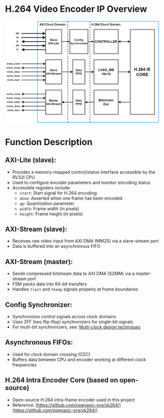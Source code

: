 # H.264 Video Encoder IP Overview
<p align="center">
  <img src="../../images/h264/H264_IP.drawio.png" alt="description" width="600"/>
</p>

# Function Description

## AXI-Lite (slave):
- Provides a memory-mapped control/status interface accessible by the RV32I CPU
- Used to configure encoder parameters and monitor encoding status
- Accessible registers include:
  - `start`: Start signal for H.264 encoding
  - `done`: Asserted when one frame has been encoded
  - `qp`: Quantization parameter
  - `width`: Frame width (in pixels)
  - `height`: Frame height (in pixels)
  
## AXI-Stream (slave):
- Receives raw video input from AXI DMA (MM2S) via a slave-stream port
- Data is buffered into an asynchronous FIFO

## AXI-Stream (master):
- Sends compressed bitstream data to AXI DMA (S2MM) via a master-stream port
- FSM packs data into 64-bit transfers
- Handles `tlast` and `tkeep` signals properly at frame boundaries
  
## Config Synchronizer:
- Synchronizes control signals across clock domains
- Uses 2FF (two flip-flop) synchronizers for single-bit signals  
- For multi-bit synchronizers, see: [Multi-clock design techniques](https://nguyenquanicd.blogspot.com/2020/02/multi-clock-design-bai-3-ky-thuat-ong.html)

## Asynchronous FIFOs:
- Used for clock domain crossing (CDC)
- Buffers data between CPU and encoder working at different clock frequencies
  
## H.264 Intra Encoder Core (based on open-source)
- Open-source H.264 intra-frame encoder used in this project
- Reference: [https://github.com/openasic-org/xk264/](https://github.com/openasic-org/xk264/)
